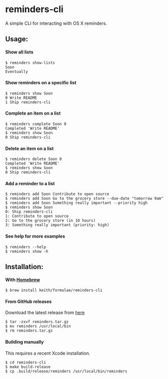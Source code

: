 # reminders-cli

A simple CLI for interacting with OS X reminders.

## Usage:

#### Show all lists

```
$ reminders show-lists
Soon
Eventually
```

#### Show reminders on a specific list

```
$ reminders show Soon
0 Write README
1 Ship reminders-cli
```

#### Complete an item on a list

```
$ reminders complete Soon 0
Completed 'Write README'
$ reminders show Soon
0 Ship reminders-cli
```

#### Delete an item on a list

```
$ reminders delete Soon 0
Completed 'Write README'
$ reminders show Soon
0 Ship reminders-cli
```

#### Add a reminder to a list

```
$ reminders add Soon Contribute to open source
$ reminders add Soon Go to the grocery store --due-date "tomorrow 9am"
$ reminders add Soon Something really important --priority high
$ reminders show Soon
0: Ship reminders-cli
1: Contribute to open source
2: Go to the grocery store (in 10 hours)
3: Something really important (priority: high)
```

#### See help for more examples

```
$ reminders --help
$ reminders show -h
```

## Installation:

#### With [Homebrew](http://brew.sh/)

```
$ brew install keith/formulae/reminders-cli
```

#### From GitHub releases

Download the latest release from
[here](https://github.com/keith/reminders-cli/releases)

```
$ tar -zxvf reminders.tar.gz
$ mv reminders /usr/local/bin
$ rm reminders.tar.gz
```

#### Building manually

This requires a recent Xcode installation.

```
$ cd reminders-cli
$ make build-release
$ cp .build/release/reminders /usr/local/bin/reminders
```
